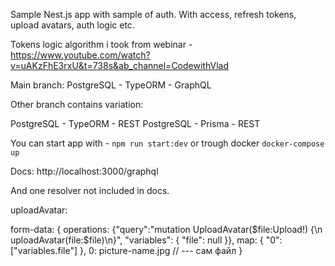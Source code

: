 Sample Nest.js app with sample of auth. With access, refresh tokens, upload avatars, auth logic etc.

Tokens logic algorithm i took from webinar - https://www.youtube.com/watch?v=uAKzFhE3rxU&t=738s&ab_channel=CodewithVlad

Main branch: PostgreSQL - TypeORM - GraphQL

Other branch contains variation:

PostgreSQL - TypeORM - REST
PostgreSQL - Prisma - REST

You can start app with - `npm run start:dev` or trough docker `docker-compose up`

Docs: http://localhost:3000/graphql

And one resolver not included in docs.

uploadAvatar:

form-data: {
operations: {"query":"mutation UploadAvatar($file:Upload!) {\n uploadAvatar(file:$file)\n}", "variables": { "file": null }},
map: { "0": ["variables.file"] },
0: picture-name.jpg // --- сам файл
}
